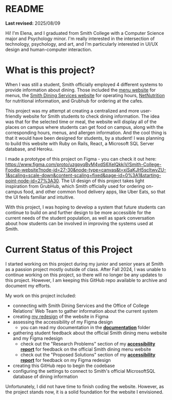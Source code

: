 # README

**Last revised:** 2025/08/09

Hi! I'm Elena, and I graduated from Smith College with a Computer Science major and Psychology minor. I'm really interested in the intersection of technology, psychology, and art, and I'm particularly interested in UI/UX design and human-computer interaction.

# What is this project?

When I was still a student, Smith officially employed 4 different systems to provide information about dining. Those included the [menu website](https://www.smith.edu/diningservices/menu_poc/cbord_menus.php) for menus, the [Smith Dining Services website](https://www.smith.edu/your-campus/dining-menus/hours) for operating hours, [NetNutrition](https://cbweb.smith.edu/NetNutrition/1) for nutritional information, and Grubhub for ordering at the cafes.

This project was my attempt at creating a centralized and more user-friendly website for Smith students to check dining information. The idea was that for the selected time or meal, the website will display all of the places on campus where students can get food on campus, along with the corresponding hours, menus, and allergen information. And the cool thing is that it would have been designed for students, by a student! I was planning to build this website with Ruby on Rails, React, a Microsoft SQL Server database, and Heroku.

I made a prototype of this project on Figma - you can check it out here: https://www.figma.com/proto/uzgpyqBvM4vdS6XelQkkiV/Smith-College-Foodie-website?node-id=27-30&node-type=canvas&t=xiSaKJH5scltwvZU-1&scaling=scale-down&content-scaling=fixed&page-id=0%3A1&starting-point-node-id=27%3A30. The UI design of this project takes light inspiration from GrubHub, which Smith officially used for ordering on-campus food, and other common food delivery apps, like Uber Eats, so that the UI feels familiar and intuitive.

With this project, I was hoping to develop a system that future students can continue to build on and further design to be more accessible for the current needs of the student population, as well as spark conversation about how students can be involved in improving the systems used at Smith.


# Current Status of this Project

I started working on this project during my junior and senior years at Smith as a passion project mostly outside of class. After Fall 2024, I was unable to continue working on this project, so there will no longer be any updates to this project. However, I am keeping this GitHub repo available to archive and document my efforts. 

My work on this project included:
* connecting with Smith Dining Services and the Office of College Relations' Web Team to gather information about the current system
* creating [my redesign](https://www.figma.com/proto/uzgpyqBvM4vdS6XelQkkiV/Smith-College-Foodie-website?node-id=27-30&node-type=canvas&t=xiSaKJH5scltwvZU-1&scaling=scale-down&content-scaling=fixed&page-id=0%3A1&starting-point-node-id=27%3A30) of the website in Figma
* assessing the accessibility of my Figma design
   * you can read my documentation in the [**documentation**](https://github.com/elenaywang/smithfoodie/tree/f53bf66095720fc17b4cf877680abea78f836a00/documentation) folder
* gathering student feedback about the official Smith dining menu website and my Figma redesign
   * check out the "Research Problems" section of my [**accessibility report**](https://github.com/elenaywang/smithfoodie/blob/f53bf66095720fc17b4cf877680abea78f836a00/documentation/The%20Accessibility%20of%20Smith%20Foodie%20report.pdf) for feedback on the official Smith dining menu website
   * check out the "Proposed Solutions" section of my [**accessibility report**](https://github.com/elenaywang/smithfoodie/blob/f53bf66095720fc17b4cf877680abea78f836a00/documentation/The%20Accessibility%20of%20Smith%20Foodie%20report.pdf) for feedback on my Figma redesign
* creating this GitHub repo to begin the codebase
* configuring the settings to connect to Smith's official MicrosoftSQL database of dining information

Unfortunately, I did not have time to finish coding the website. However, as the project stands now, it is a solid foundation for the website I envisioned.